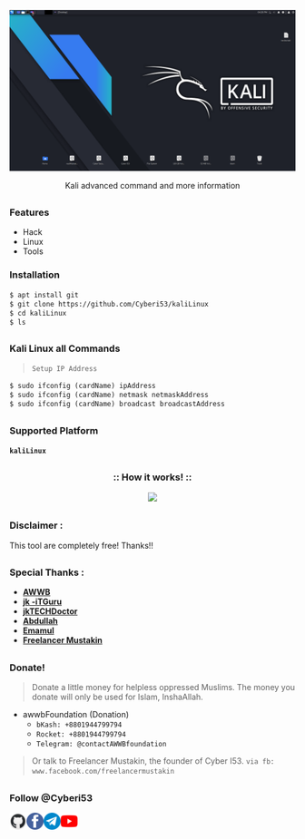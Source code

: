 <!-- kaliLinux -->

<p align="center">
 <img src=".imgs/kali_screenshot001.png">
</p>


<p align="center">Kali advanced command and more information</p>

##

### Features
- Hack
- Linux
- Tools

### Installation
```
$ apt install git
$ git clone https://github.com/Cyberi53/kaliLinux
$ cd kaliLinux
$ ls
```

##

### Kali Linux all Commands

> `Setup IP Address`
```
$ sudo ifconfig (cardName) ipAddress
$ sudo ifconfig (cardName) netmask netmaskAddress
$ sudo ifconfig (cardName) broadcast broadcastAddress
```

##

### Supported Platform
**`kaliLinux`**

##

<h3 align="center">
:: How it works! ::
</h3>
<p align="center">
<img src=".imgs/wf.gif"/>
</p>

##

### Disclaimer :
<p>This tool are completely free! Thanks!!</p>

##

### Special Thanks :

- [**AWWB**](https://facebook.com/awwbFoundation)
- [**jk -iTGuru**](https://github.com/jk-iTGuru)
- [**jkTECHDoctor**](https://github.com/jkTECHDoctor)
- [**Abdullah**](#)
- [**Emamul**](#)
- [**Freelancer Mustakin**](https://github.com/freelancermustakin)

##

### Donate!
> Donate a little money for helpless oppressed Muslims. The money you donate will only be used for Islam, InshaAllah.
- awwbFoundation (Donation)
  - `bKash: +8801944799794`
  - `Rocket: +8801944799794`
  - `Telegram: @contactAWWBfoundation`

> Or talk to Freelancer Mustakin, the founder of Cyber ​​I53. `via fb: www.facebook.com/freelancermustakin`

##

### Follow @Cyberi53
<a href="https://github.com/Cyberi53"><img align="left" title="Github" alt="Github" width="30px" src="https://raw.githubusercontent.com/aladaBhai/assets/main/Photography/assets/GitHub/github_assets_v0001.png" /></a>
<a href="https://facebook.com/Cyberi53"><img align="left" title="Facebook" alt="Facebook" width="30px" src="https://github.com/aladaBhai/assets/raw/main/Photography/assets/Facebook/facebook_assets_v0001.png" /></a>
<a href="https://t.me/Cyber_i53"><img align="left" title="Telegram" alt="Telegram" width="30px" src="https://raw.githubusercontent.com/aladaBhai/assets/main/Photography/assets/Telegram/telegram_assets_v0001.png" /></a>
<a href="https://m.youtube.com/channel/UCoAUatLl3PQB-buaTMn8YJw"><img align="left" title="YouTube" alt="YouTube" width="30px" src="https://raw.githubusercontent.com/aladaBhai/assets/main/Photography/assets/YouTube/youtube_assets_v0001.png" /></a>
